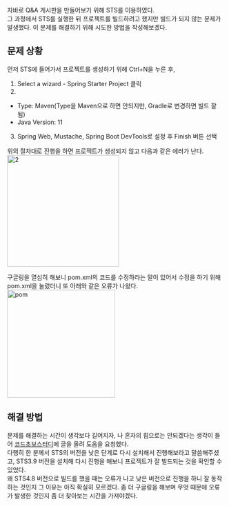 자바로 Q&A 게시판을 만들어보기 위해 STS를 이용하였다.   
그 과정에서 STS를 실행한 뒤 프로젝트를 빌드하려고 했지만 빌드가 되지 않는 문제가 발생했다. 이 문제를 해결하기 위해 시도한 방법을 작성해보겠다. 

## 문제 상황   
먼저 STS에 들어가서 프로젝트를 생성하기 위해 Ctrl+N을 누른 후,  
1. Select a wizard - Spring Starter Project 클릭  
2.  
- Type: Maven(Type을 Maven으로 하면 안되지만, Gradle로 변경하면 빌드 잘 됨)
- Java Version: 11
3. Spring Web, Mustache, Spring Boot DevTools로 설정 후 Finish 버튼 선택

위의 절차대로 진행을 하면 프로젝트가 생성되지 않고 다음과 같은 에러가 난다.  
<img width="259" alt="2" src="https://user-images.githubusercontent.com/53208493/101017520-890ee080-35ad-11eb-8f1a-0db2e222a7c0.PNG">  

구글링을 열심히 해보니 pom.xml의 코드를 수정하라는 말이 있어서 수정을 하기 위해 pom.xml을 눌렀더니 또 아래와 같은 오류가 나왔다.  
<img width="250" alt="pom" src="https://user-images.githubusercontent.com/53208493/101017514-87451d00-35ad-11eb-93d9-0e15a064b08e.PNG">    

## 해결 방법
문제를 해결하는 시간이 생각보다 길어지자, 나 혼자의 힘으로는 안되겠다는 생각이 들어 [코드초보스터디](https://cafe.naver.com/javachobostudy?iframe_url=%2FArticleWrite.nhn%3Fclubid%3D10286641%26menuid%3D24%26m%3Dwrite)에 
글을 올려 도움을 요청했다.  
다행히 한 분께서 STS의 버전을 낮은 단계로 다시 설치해서 진행해보라고 말씀해주셨고, STS3.9 버전을 설치해 다시 진행을 해보니 프로젝트가 잘 빌드되는 것을 확인할 수 있었다.   
왜 STS4.8 버전으로 빌드를 했을 때는 오류가 나고 낮은 버전으로 진행을 하니 잘 동작하는 것인지 그 이유는 아직 확실히 모르겠다. 좀 더 구글링을 해보며 무엇 때문에 오류가 발생한 것인지
좀 더 찾아보는 시간을 가져야겠다.
